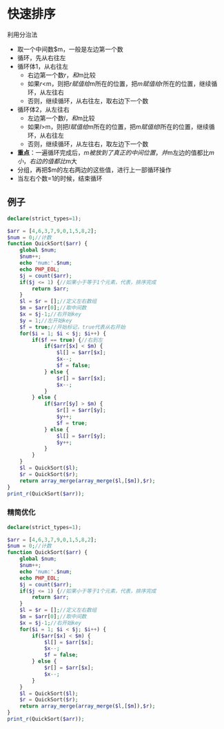 # 快速排序

利用分治法

 - 取一个中间数$m，一般是左边第一个数
 - 循环，先从右往左
 - 循环体1，从右往左
     - 右边第一个数$r，和$m比较
     - 如果$r<$m，则把$r赋值给$m所在的位置，把$m赋值给$r所在的位置，继续循环，从左往右
     - 否则，继续循环，从右往左，取右边下一个数
 - 循环体2，从左往右
     - 左边第一个数$l，和$m比较
     - 如果$l>$m，则把$l赋值给$m所在的位置，把$m赋值给$l所在的位置，继续循环，从右往左
     - 否则，继续循环，从左往右，取左边下一个数
 - **重点**：一遍循环完成后，$m被放到了真正的中间位置，并$m左边的值都比$m小，右边的值都比$m大
 - 分组，再把$m的左右两边的这些值，进行上一部循环操作
 - 当左右个数=1的时候，结束循环

## 例子

```php
declare(strict_types=1);

$arr = [4,6,3,7,9,0,1,5,8,2];
$num = 0;//计数
function QuickSort($arr) {
    global $num;
    $num++;
    echo 'num:'.$num;
    echo PHP_EOL;
    $j = count($arr);
    if($j <= 1) {//如果小于等于1个元素，代表，排序完成
        return $arr;
    }
    $l = $r = [];//定义左右数组
    $m = $arr[0];//取中间数
    $x = $j-1;//右开始key
    $y = 1;//左开始key
    $f = true;//开始标记，true代表从右开始
    for($i = 1; $i < $j; $i++) {
        if($f == true) {//右到左
            if($arr[$x] < $m) {
                $l[] = $arr[$x];
                $x--;
                $f = false;
            } else {
                $r[] = $arr[$x];
                $x--;
            }
        } else {
            if($arr[$y] > $m) {
                $r[] = $arr[$y];
                $y++;
                $f = true;
            } else {
                $l[] = $arr[$y];
                $y++;
            }
        }
    }
    $l = QuickSort($l);
    $r = QuickSort($r);
    return array_merge(array_merge($l,[$m]),$r);
}
print_r(QuickSort($arr));
```

### 精简优化

```php
declare(strict_types=1);

$arr = [4,6,3,7,9,0,1,5,8,2];
$num = 0;//计数
function QuickSort($arr) {
    global $num;
    $num++;
    echo 'num:'.$num;
    echo PHP_EOL;
    $j = count($arr);
    if($j <= 1) {//如果小于等于1个元素，代表，排序完成
        return $arr;
    }
    $l = $r = [];//定义左右数组
    $m = $arr[0];//取中间数
    $x = $j-1;//右开始key
    for($i = 1; $i < $j; $i++) {
        if($arr[$x] < $m) {
            $l[] = $arr[$x];
            $x--;
            $f = false;
        } else {
            $r[] = $arr[$x];
            $x--;
        }
    }
    $l = QuickSort($l);
    $r = QuickSort($r);
    return array_merge(array_merge($l,[$m]),$r);
}
print_r(QuickSort($arr));
```
